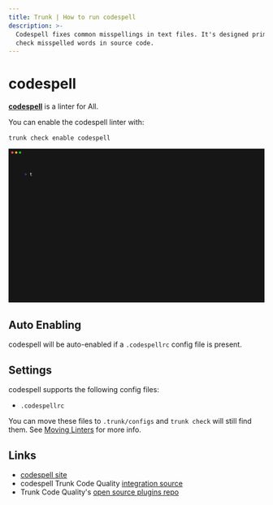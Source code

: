 ```yaml
---
title: Trunk | How to run codespell
description: >-
  Codespell fixes common misspellings in text files. It's designed primarily to
  check misspelled words in source code.
---
```


# codespell

[**codespell**](https://github.com/codespell-project/codespell#readme) is a linter for All.

You can enable the codespell linter with:

```shell
trunk check enable codespell
```

![codespell example output](../../../.gitbook/assets/codespell.gif)

## Auto Enabling

codespell will be auto-enabled if a `.codespellrc` config file is present.

## Settings

codespell supports the following config files:

* `.codespellrc`

You can move these files to `.trunk/configs` and `trunk check` will still find them. See [Moving Linters](../configure-linters.md#moving-linters) for more info.

## Links

* [codespell site](https://github.com/codespell-project/codespell#readme)
* codespell Trunk Code Quality [integration source](https://github.com/trunk-io/plugins/tree/main/linters/codespell)
* Trunk Code Quality's [open source plugins repo](https://github.com/trunk-io/plugins/tree/main)
